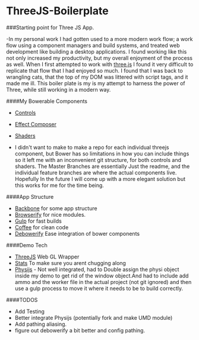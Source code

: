ThreeJS-Boilerplate
===================

###Starting point for Three JS App.

-In my personal work I had gotten used to a more modern work flow; a work flow using a component managers and build systems, and treated web development like building a desktop applications. I found working like this not only increased my productivity, but my overall enjoyment of the process as well. When I first attempted to work with [three.js](http://threejs.org/) I found it very difficult to replicate that flow that I had enjoyed so much. I found that I was back to wrangling cats, that the top of my DOM was littered with script tags, and it made me ill. This boiler plate is my is my attempt to harness the power of Three, while still working in a modern way.


####My Bowerable Components
- [Controls](https://github.com/caranicas/ThreeJS-Controls)
- [Effect Composer](https://github.com/caranicas/ThreeJS-EffectComposer)
- [Shaders](https://github.com/caranicas/ThreeJS-Shaders)

- I didn't want to make to make a repo for each individual threejs component, but Bower has so limitations in how you can include things so it left me with an inconvenient git structure, for both controls and shaders. The Master Branches are essentially Just the readme, and the individual feature branches are where the actual components live. Hopefully In the future I will come up with a more elegant solution but this works for me for the time being.  


####App Structure
- [Backbone](http://backbonejs.org/) for some app structure
- [Browserify](http://browserify.org/) for nice modules.
- [Gulp](http://gulpjs.com/) for fast builds
- [Coffee](http://coffeescript.org/) for clean code
- [Debowerify](https://github.com/eugeneware/debowerify) Ease integration of bower components

####Demo Tech
- [ThreeJS](http://threejs.org/) Web GL Wrapper
- [Stats](https://github.com/mrdoob/stats.js) To make sure you arent chugging along
- [Physijs](https://github.com/chandlerprall/Physijs) - Not well integrated, had to Double assign the physi object inside my demo to get rid of the window object.And had to include add ammo and the worker file in the actual project (not git ignored) and then use a gulp process to move it where it needs to be to build correctly.

####TODOS
- Add Testing
- Better integrate Physijs (potentially fork and make UMD module)
- Add pathing aliasing.
- figure out debowerify a bit better and config pathing.
